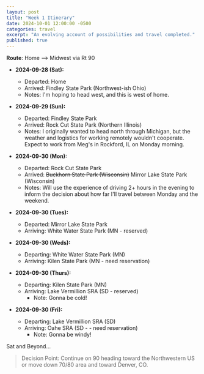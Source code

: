 ```yaml
---
layout: post
title: "Week 1 Itinerary"
date: 2024-10-01 12:00:00 -0500
categories: travel
excerpt: "An evolving account of possibilities and travel completed."
published: true
---
```


**Route**: Home --> Midwest via Rt 90

- **2024-09-28 (Sat):**  
  - Departed: Home  
  - Arrived: Findley State Park (Northwest-ish Ohio)
  - Notes: I'm hoping to head west, and this is west of home.  

- **2024-09-29 (Sun):**  
  - Departed: Findley State Park  
  - Arrived: Rock Cut State Park (Northern Illinois)  
  - Notes: I originally wanted to head north through Michigan, but the weather and logistics for working remotely wouldn't cooperate. Expect to work from Meg's in Rockford, IL on Monday morning.  

- **2024-09-30 (Mon):**  
  - Departed: Rock Cut State Park  
  - Arrived: ~~Buckhorn State Park (Wisconsin)~~ Mirror Lake State Park (Wisconsin)
  - Notes:  Will use the experience of driving 2+ hours in the evening to inform the decision about how far I'll travel between Monday and the weekend.

- **2024-09-30 (Tues):**  
  - Departed:  Mirror Lake State Park
  - Arriving: White Water State Park (MN - reserved)

- **2024-09-30 (Weds):**  
  - Departing:  White Water State Park (MN)
  - Arriving:  Kilen State Park (MN - need reservation)

- **2024-09-30 (Thurs):**
  - Departing:  Kilen State Park (MN)
  - Arriving: Lake Vermillion SRA (SD - reserved)
    - Note:  Gonna be cold!

- **2024-09-30 (Fri):**
  - Departing: Lake Vermillion SRA (SD)
  - Arriving:  Oahe SRA (SD - - need reservation)
    - Note:  Gonna be windy!
  
Sat and Beyond...

> Decision Point:  Continue on 90 heading toward the Northwestern US or move down 70/80 area and toward Denver, CO.
  